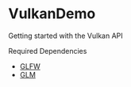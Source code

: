 # VulkanDemo
Getting started with the Vulkan API

Required Dependencies
<ul>
	<li><a href="http://www.glfw.org/download.html">GLFW</a></li>
	<li><a href="https://github.com/g-truc/glm/releases">GLM</a></li>
</ul>